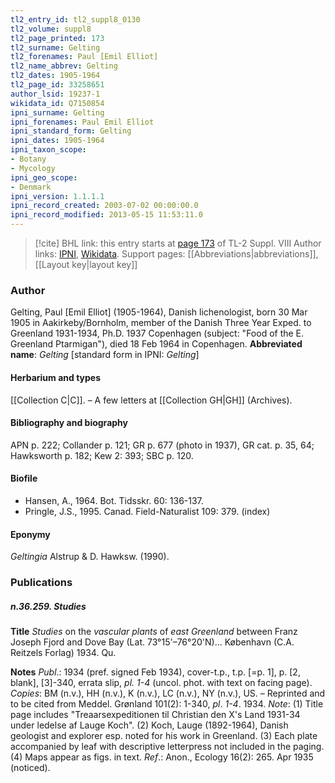 ```yaml
---
tl2_entry_id: tl2_suppl8_0130
tl2_volume: suppl8
tl2_page_printed: 173
tl2_surname: Gelting
tl2_forenames: Paul [Emil Elliot]
tl2_name_abbrev: Gelting
tl2_dates: 1905-1964
tl2_page_id: 33258651
author_lsid: 19237-1
wikidata_id: Q7150854
ipni_surname: Gelting
ipni_forenames: Paul Emil Elliot
ipni_standard_form: Gelting
ipni_dates: 1905-1964
ipni_taxon_scope: 
- Botany
- Mycology
ipni_geo_scope: 
- Denmark
ipni_version: 1.1.1.1
ipni_record_created: 2003-07-02 00:00:00.0
ipni_record_modified: 2013-05-15 11:53:11.0
---
```


> [!cite] BHL link: this entry starts at [page 173](https://www.biodiversitylibrary.org/page/33258651) of TL-2 Suppl. VIII
> Author links: [IPNI](https://www.ipni.org/a/19237-1), [Wikidata](https://www.wikidata.org/wiki/Q7150854). Support pages: [[Abbreviations|abbreviations]], [[Layout key|layout key]]

### Author

Gelting, Paul \[Emil Elliot\] (1905-1964), Danish lichenologist, born 30 Mar 1905 in Aakirkeby/Bornholm, member of the Danish Three Year Exped. to Greenland 1931-1934, Ph.D. 1937 Copenhagen (subject: "Food of the E. Greenland Ptarmigan"), died 18 Feb 1964 in Copenhagen. 
**Abbreviated name**: *Gelting* \[standard form in IPNI: *Gelting*\]

#### Herbarium and types

[[Collection C|C]]. – A few letters at [[Collection GH|GH]] (Archives).

#### Bibliography and biography

APN p. 222; Collander p. 121; GR p. 677 (photo in 1937), GR cat. p. 35, 64; Hawksworth p. 182; Kew 2: 393; SBC p. 120.

#### Biofile

- Hansen, A., 1964. Bot. Tidsskr. 60: 136-137.
- Pringle, J.S., 1995. Canad. Field-Naturalist 109: 379. (index)

#### Eponymy

*Geltingia* Alstrup & D. Hawksw. (1990).

### Publications

##### n.36.259. Studies

**Title**
*Studies* on the *vascular plants* of *east Greenland* between Franz Joseph Fjord and Dove Bay (Lat. 73°15'–76°20'N)... København (C.A. Reitzels Forlag) 1934. Qu.

**Notes**
*Publ*.: 1934 (pref. signed Feb 1934), cover-t.p., t.p. \[=p. 1\], p. \[2, blank\], \[3\]-340, errata slip, *pl. 1-4* (uncol. phot. with text on facing page). *Copies*: BM (n.v.), HH (n.v.), K (n.v.), LC (n.v.), NY (n.v.), US. – Reprinted and to be cited from Meddel. Grønland 101(2): 1-340, *pl*. *1-4*. 1934.
*Note*: (1) Title page includes "Treaarsexpeditionen til Christian den X's Land 1931-34 under ledelse af Lauge Koch". (2) Koch, Lauge (1892-1964), Danish geologist and explorer esp. noted for his work in Greenland. (3) Each plate accompanied by leaf with descriptive letterpress not included in the paging. (4) Maps appear as figs. in text.
*Ref*.: Anon., Ecology 16(2): 265. Apr 1935 (noticed).

